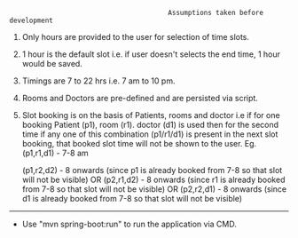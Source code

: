 											Assumptions taken before development

1. Only hours are provided to the user for selection of time slots.

2. 1 hour is the default slot i.e. if user doesn't selects the end time, 1 hour would be saved.

3. Timings are 7 to 22 hrs i.e. 7 am to 10 pm.

4. Rooms and Doctors are pre-defined and are persisted via script.

5. Slot booking is on the basis of Patients, rooms and doctor i.e if for one booking Patient (p1), room (r1). doctor (d1) is used
then for the second time if any one of this combination (p1/r1/d1) is present in the next slot booking, that booked slot time will not 
be shown to the user.
Eg. 
	(p1,r1,d1) - 7-8 am
	
	(p1,r2,d2) - 8 onwards (since p1 is already booked from 7-8 so that slot will not be visible)
	OR
	(p2,r1,d2) - 8 onwards (since r1 is already booked from 7-8 so that slot will not be visible)
	OR
	(p2,r2,d1) - 8 onwards (since d1 is already booked from 7-8 so that slot will not be visible)
	
----------------------------------------------------------------------------------------------------------------------------------------

- Use "mvn spring-boot:run" to run the application via CMD.